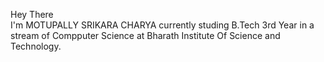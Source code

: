 Hey There <br>
I'm MOTUPALLY SRIKARA CHARYA currently studing B.Tech 3rd Year in a stream of Compputer Science at Bharath Institute Of Science and Technology.
